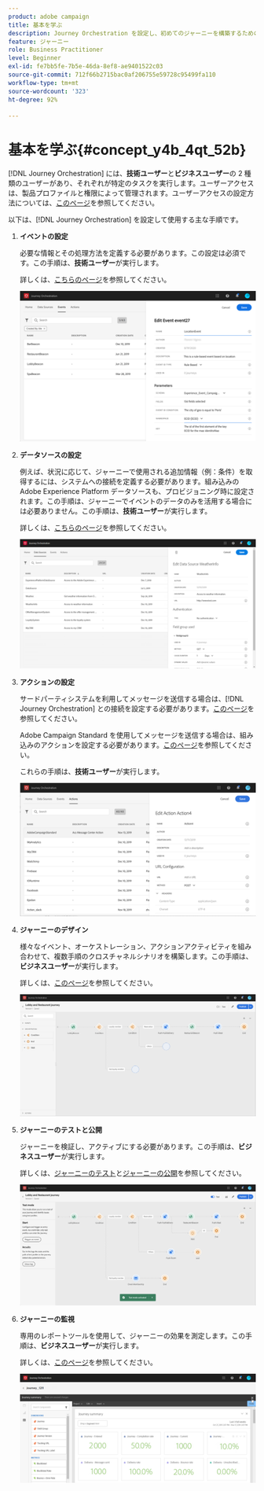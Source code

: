 ```yaml
---
product: adobe campaign
title: 基本を学ぶ
description: Journey Orchestration を設定し、初めてのジャーニーを構築するための主な手順を確認します。
feature: ジャーニー
role: Business Practitioner
level: Beginner
exl-id: fe7bb5fe-7b5e-46da-8ef8-ae9401522c03
source-git-commit: 712f66b2715bac0af206755e59728c95499fa110
workflow-type: tm+mt
source-wordcount: '323'
ht-degree: 92%

---
```


# 基本を学ぶ{#concept_y4b_4qt_52b}

[!DNL Journey Orchestration] には、**技術ユーザー**&#x200B;と&#x200B;**ビジネスユーザー**&#x200B;の 2 種類のユーザーがあり、それぞれが特定のタスクを実行します。ユーザーアクセスは、製品プロファイルと権限によって管理されます。ユーザーアクセスの設定方法については、[このページ](../about/access-management.md)を参照してください。

以下は、[!DNL Journey Orchestration] を設定して使用する主な手順です。

1. **イベントの設定**

   必要な情報とその処理方法を定義する必要があります。この設定は必須です。この手順は、**技術ユーザー**&#x200B;が実行します。

   詳しくは、[こちらのページ](../event/about-events.md)を参照してください。

   ![](../assets/journey7.png)

1. **データソースの設定**

   例えば、状況に応じて、ジャーニーで使用される追加情報（例：条件）を取得するには、システムへの接続を定義する必要があります。組み込みの Adobe Experience Platform データソースも、プロビジョニング時に設定されます。この手順は、ジャーニーでイベントのデータのみを活用する場合には必要ありません。この手順は、**技術ユーザー**&#x200B;が実行します。

   詳しくは、[こちらのページ](../datasource/about-data-sources.md)を参照してください。

   ![](../assets/journey22.png)

1. **アクションの設定**

   サードパーティシステムを利用してメッセージを送信する場合は、[!DNL Journey Orchestration] との接続を設定する必要があります。[このページ](../action/about-custom-action-configuration.md)を参照してください。

   Adobe Campaign Standard を使用してメッセージを送信する場合は、組み込みのアクションを設定する必要があります。[このページ](../action/working-with-adobe-campaign.md)を参照してください。

   これらの手順は、**技術ユーザー**&#x200B;が実行します。

   ![](../assets/custom2.png)

1. **ジャーニーのデザイン**

   様々なイベント、オーケストレーション、アクションアクティビティを組み合わせて、複数手順のクロスチャネルシナリオを構築します。この手順は、**ビジネスユーザー**&#x200B;が実行します。

   詳しくは、[このページ](../building-journeys/journey.md)を参照してください。

   ![](../assets/journeyuc2_24.png)

1. **ジャーニーのテストと公開**

   ジャーニーを検証し、アクティブにする必要があります。この手順は、**ビジネスユーザー**&#x200B;が実行します。

   詳しくは、[ジャーニーのテスト](../building-journeys/testing-the-journey.md)と[ジャーニーの公開](../building-journeys/publishing-the-journey.md)を参照してください。

   ![](../assets/journeyuc2_32bis.png)

1. **ジャーニーの監視**

   専用のレポートツールを使用して、ジャーニーの効果を測定します。この手順は、**ビジネスユーザー**&#x200B;が実行します。

   詳しくは、[このページ](../reporting/about-journey-reports.md)を参照してください。

   ![](../assets/dynamic_report_journey_12.png)

